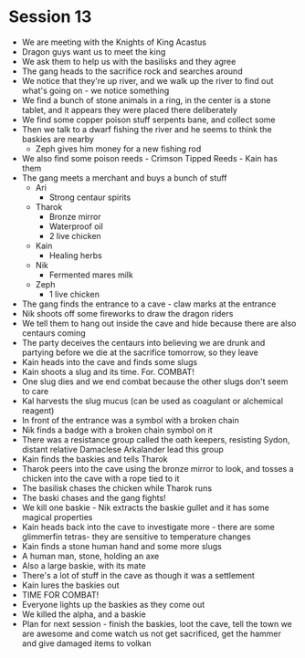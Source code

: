 # Session 13

* We are meeting with the Knights of King Acastus  
* Dragon guys want us to meet the king  
* We ask them to help us with the basilisks and they agree  
* The gang heads to the sacrifice rock and searches around  
* We notice that they're up river, and we walk up the river to find out what's going on \- we notice something  
* We find a bunch of stone animals in a ring, in the center is a stone tablet, and it appears they were placed there deliberately   
* We find some copper poison stuff serpents bane, and collect some  
* Then we talk to a dwarf fishing the river and he seems to think the baskies are nearby  
  * Zeph gives him money for a new fishing rod  
* We also find some poison reeds \- Crimson Tipped Reeds \- Kain has them  
* The gang meets a merchant and buys a bunch of stuff  
  * Ari  
    * Strong centaur spirits  
  * Tharok  
    * Bronze mirror  
    * Waterproof oil  
    * 2 live chicken  
  * Kain  
    * Healing herbs  
  * Nik  
    * Fermented mares milk  
  * Zeph  
    * 1 live chicken  
* The gang finds the entrance to a cave \- claw marks at the entrance  
* Nik shoots off some fireworks to draw the dragon riders  
* We tell them to hang out inside the cave and hide because there are also centaurs coming  
* The party deceives the centaurs into believing we are drunk and partying before we die at the sacrifice tomorrow, so they leave  
* Kain heads into the cave and finds some slugs  
* Kain shoots a slug and its time. For. COMBAT\!  
* One slug dies and we end combat because the other slugs don't seem to care  
* Kal harvests the slug mucus (can be used as coagulant or alchemical reagent)  
* In front of the entrance was a symbol with a broken chain  
* Nik finds a badge with a broken chain symbol on it  
* There was a resistance group called the oath keepers, resisting Sydon, distant relative Damaclese Arkalander lead this group  
* Kain finds the baskies and tells Tharok  
* Tharok peers into the cave using the bronze mirror to look, and tosses a chicken into the cave with a rope tied to it  
* The basilisk chases the chicken while Tharok runs   
* The baski chases and the gang fights\!  
* We kill one baskie \- Nik extracts the baskie gullet and it has some magical properties  
* Kain heads back into the cave to investigate more \- there are some glimmerfin tetras- they are sensitive to temperature changes  
* Kain finds a stone human hand and some more slugs  
* A human man, stone, holding an axe  
* Also a large baskie, with its mate  
* There's a lot of stuff in the cave as though it was a settlement  
* Kain lures the baskies out  
* TIME FOR COMBAT\!  
* Everyone lights up the baskies as they come out  
* We killed the alpha, and a baskie  
* Plan for next session \- finish the baskies, loot the cave, tell the town we are awesome and come watch us not get sacrificed, get the hammer and give damaged items to volkan
